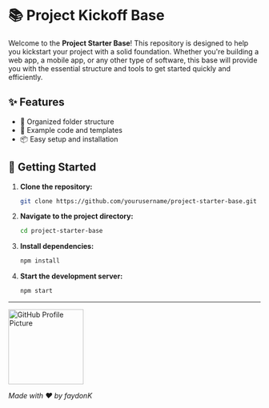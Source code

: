 # 📚 Project Kickoff Base

Welcome to the **Project Starter Base**! This repository is designed to help you kickstart your project with a solid foundation. Whether you're building a web app, a mobile app, or any other type of software, this base will provide you with the essential structure and tools to get started quickly and efficiently.

## ✨ Features

- 📁 Organized folder structure
- 📜 Example code and templates
- 📦 Easy setup and installation

## 🚀 Getting Started

1. **Clone the repository:**
    ```bash
    git clone https://github.com/yourusername/project-starter-base.git
    ```
2. **Navigate to the project directory:**
    ```bash
    cd project-starter-base
    ```
3. **Install dependencies:**
    ```bash
    npm install
    ```
4. **Start the development server:**
    ```bash
    npm start
    ```
---

<img src="https://faydonk.fr/media/img/pfp-github.png" alt="GitHub Profile Picture" width="150">

*Made with ❤ by faydonK*
